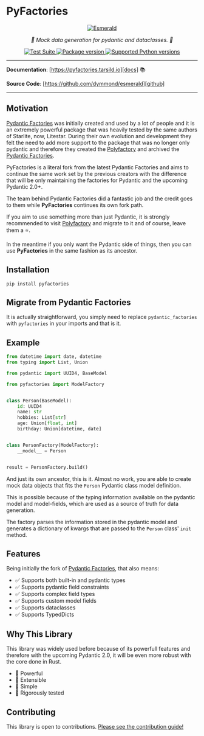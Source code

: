# PyFactories

<p align="center">
  <a href="https://esmerald.dymmond.com"><img src="https://res.cloudinary.com/tarsild/image/upload/v1687347327/packages/pyfactories/logo_lvtl5d.png" alt='Esmerald'></a>
</p>


<p align="center">
    <em>🚀 Mock data generation for pydantic and dataclasses. 🚀</em>
</p>

<p align="center">
<a href="https://github.com/tarsil/pyfactories/workflows/Test%20Suite/badge.svg?event=push&branch=main" target="_blank">
    <img src="https://github.com/tarsil/pyfactories/workflows/Test%20Suite/badge.svg?event=push&branch=main" alt="Test Suite">
</a>

<a href="https://pypi.org/project/pyfactories" target="_blank">
    <img src="https://img.shields.io/pypi/v/pyfactories?color=%2334D058&label=pypi%20package" alt="Package version">
</a>

<a href="https://pypi.org/project/pyfactories" target="_blank">
    <img src="https://img.shields.io/pypi/pyversions/pyfactories.svg?color=%2334D058" alt="Supported Python versions">
</a>
</p>

---

**Documentation**: [https://pyfactories.tarsild.io][docs] 📚

**Source Code**: [https://github.com/dymmond/esmerald][github]

---

## Motivation

[Pydantic Factories][pydantic_factories] was initially created and used by a lot of people and it
is an extremely powerful package that was heavily tested by the same authors of Starlite, now,
Litestar. During their own evolution and development they felt the need to add more support to the
package that was no longer only pydantic and therefore they created the [Polyfactory][polyfactory]
and archived the [Pydantic Factories][pydantic_factories].

PyFactories is a literal fork from the latest Pydantic Factories and aims to continue the same
work set by the previous creators with the difference that will be only maintaining the factories
for Pydantic and the upcoming Pydantic 2.0+.

The team behind Pydantic Factories did a fantastic job and the credit goes to them while
**PyFactories** continues its own fork path.

If you aim to use something more than just Pydantic, it is strongly recommended to visit
[Polyfactory][polyfactory] and migrate to it and of course, leave them a ⭐️.

In the meantime if you only want the Pydantic side of things, then you can use **PyFactories** in
the same fashion as its ancestor.

## Installation

```shell
pip install pyfactories
```

## Migrate from Pydantic Factories

It is actually straightforward, you simply need to replace `pydantic_factories` with `pyfactories`
in your imports and that is it.

## Example

```python
from datetime import date, datetime
from typing import List, Union

from pydantic import UUID4, BaseModel

from pyfactories import ModelFactory


class Person(BaseModel):
    id: UUID4
    name: str
    hobbies: List[str]
    age: Union[float, int]
    birthday: Union[datetime, date]


class PersonFactory(ModelFactory):
    __model__ = Person


result = PersonFactory.build()
```

And just its own ancestor, this is it. Almost no work, you are able to create mock data objects
that fits the `Person` Pydantic class model definition.

This is possible because of the typing information available on the pydantic model and model-fields,
which are used as a source of truth for data generation.

The factory parses the information stored in the pydantic model and generates a dictionary of kwargs
that are passed to the `Person` class' `init` method.

## Features

Being initially the fork of [Pydantic Factories][pydantic_factories], that also means:

- ✅ Supports both built-in and pydantic types
- ✅ Supports pydantic field constraints
- ✅ Supports complex field types
- ✅ Supports custom model fields
- ✅ Supports dataclasses
- ✅ Supports TypedDicts

## Why This Library

This library was widely used before because of its powerfull features and therefore with the
upcoming Pydantic 2.0, it will be even more robust with the core done in Rust.

- 💯 Powerful
- 💯 Extensible
- 💯 Simple
- 💯 Rigorously tested

## Contributing

This library is open to contributions. [Please see the contribution guide!][contributing]

[docs]: https://pyfactories.tarsild.io
[github]: https://github.com/tarsil/pyfactories
[pydantic_factories]: https://github.com/litestar-org/pydantic-factories
[polyfactory]: https://pypi.org/project/polyfactory/
[contributing]: https://pyfactories.tarsild.io/contributing
